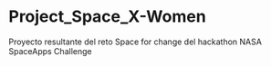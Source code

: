 # Project_Space_X-Women
Proyecto resultante del reto Space for change del hackathon NASA SpaceApps Challenge

